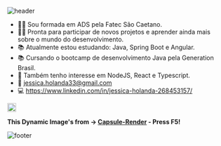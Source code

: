 ![header](https://capsule-render.vercel.app/api?type=wave&color=gradient&height=180&section=header&text=Meganekko&fontSize=70)

- 👩‍🎓 Sou formada em ADS pela Fatec São Caetano.
- 👩‍💻 Pronta para participar de novos projetos e aprender ainda mais sobre o mundo do desenvolvimento.
- 📚 Atualmente estou estudando: Java, Spring Boot e Angular. 
- 📚 Cursando o bootcamp de desenvolvimento Java pela Generation Brasil.
- 💜 Também tenho interesse em NodeJS, React e Typescript.
- 📩 jessica.holanda33@gmail.com
- 💻 https://www.linkedin.com/in/jessica-holanda-268453157/
 
 <p align="left">
 <img src="https://cdn.jsdelivr.net/npm/simple-icons@3.0.1/icons/java.svg" alt="java" width="20" height="20"/>
 </p>
 
**This Dynamic Image's from -> [Capsule-Render](https://github.com/kyechan99/capsule-render) - Press F5!**

![footer](https://capsule-render.vercel.app/api?type=wave&color=gradient&height=150&section=footer)


